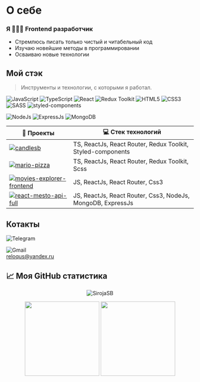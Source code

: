 # О себе
### Я 👨🏻‍💻 Frontend разработчик
- Стремлюсь писать только чистый и читабельный код
- Изучаю новейшие методы в программировании
- Осваиваю новые технологии

## Мой стэк
> Инструменты и технологии, с которыми я работал.

![JavaScript](https://img.shields.io/badge/javascript-%23323330.svg?style=for-the-badge&logo=javascript&logoColor=%23F7DF1E) ![TypeScript](https://img.shields.io/badge/TypeScript-blue?logo=TypeScript&logoColor=white&style=for-the-badge)  ![React](https://img.shields.io/badge/react-%2320232a.svg?style=for-the-badge&logo=react&logoColor=%2361DAFB) ![Redux Toolkit](https://img.shields.io/badge/Redux_Toolkit-white?logo=Redux&logoColor=purple&style=for-the-badge)  ![HTML5](https://img.shields.io/badge/html5-%23E34F26.svg?style=for-the-badge&logo=html5&logoColor=white) ![CSS3](https://img.shields.io/badge/css3-%231572B6.svg?style=for-the-badge&logo=css3&logoColor=white) ![SASS](https://img.shields.io/badge/SASS-hotpink.svg?style=for-the-badge&logo=SASS&logoColor=white) ![styled-components](https://img.shields.io/badge/%F0%9F%92%85%20styled--components-orange.svg?style=for-the-badge)

![NodeJs](https://img.shields.io/badge/Node_JS-black?logo=nodedotjs&logoColor=green&style=for-the-badge) ![ExpressJs](https://img.shields.io/badge/Express_JS-white?logo=express&logoColor=black&style=for-the-badge) ![MongoDB](https://img.shields.io/badge/MongoDB-white?logo=mongodb&logoColor=green&style=for-the-badge)

| 🚀 **Проекты** | 💻 **Стек технологий** |
| - | - |
| [![candlesb](https://img.shields.io/static/v1?label=&message=candlesb&color=000605&logo=github&logoColor=FFFFFF&labelColor=000605)](https://github.com/SirojaSB/candlesb) | TS, ReactJs, React Router, Redux Toolkit, Styled-components |
| [![mario-pizza](https://img.shields.io/static/v1?label=&message=mario-pizza&color=000605&logo=github&logoColor=FFFFFF&labelColor=000605)](https://github.com/SirojaSB/mario-pizza) | TS, ReactJs, React Router, Redux Toolkit, Scss |
| [![movies-explorer-frontend](https://img.shields.io/static/v1?label=&message=movies-explorer-frontend&color=000605&logo=github&logoColor=FFFFFF&labelColor=000605)](https://github.com/SirojaSB/movies-explorer-frontend) | JS, ReactJs, React Router, Css3 |
| [![react-mesto-api-full](https://img.shields.io/static/v1?label=&message=react-mesto-api-full&color=000605&logo=github&logoColor=FFFFFF&labelColor=000605)](https://github.com/SirojaSB/react-mesto-api-full) | JS, ReactJs, React Router, Css3, NodeJs, MongoDB, ExpressJs |

## Котакты
![Telegram](https://img.shields.io/badge/Telegram-blue?logo=telegram&logoColor=white&style=for-the-badge)

![Gmail](https://img.shields.io/badge/Email-red?logo=gmail&logoColor=white&style=for-the-badge)<br/> reloqus@yandex.ru <br/>

## 📈 Моя GitHub статистика

<p align="center"> <img src="https://github-readme-stats.vercel.app/api?username=SirojaSB&show_icons=true&theme=gotham" alt="SirojaSB" />

<div align="center">
    <img height="200px" src="https://github-readme-streak-stats.herokuapp.com/?user=SirojaSB&theme=gotham"/>
    <img height="200px" src="http://github-profile-summary-cards.vercel.app/api/cards/repos-per-language?username=SirojaSB&theme=gotham"/>
</div>

